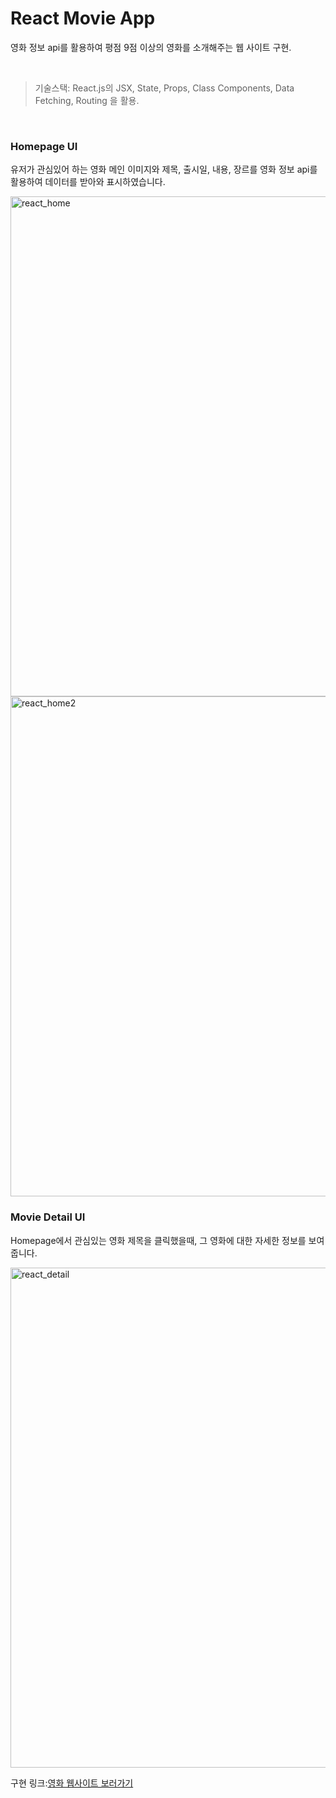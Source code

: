 # React Movie App

영화 정보 api를 활용하여 평점 9점 이상의 영화를 소개해주는 웹 사이트 구현.

<br/>

> 기술스택: React.js의 JSX, State, Props, Class Components, Data Fetching, Routing 을 활용.
<br/>

### Homepage UI

유저가 관심있어 하는 영화 메인 이미지와 제목, 출시일, 내용, 장르를 영화 정보 api를 활용하여 데이터를 받아와 표시하였습니다.

<img width="800" alt="react_home" src="https://user-images.githubusercontent.com/56289900/144780976-89cb6e48-6937-47de-adaf-dff6e59a9d1b.PNG">

<img width="800" alt="react_home2" src="https://user-images.githubusercontent.com/56289900/144780979-584815c5-89dc-4283-b20c-4a1d63765efb.PNG">

<br/>

### Movie Detail UI

Homepage에서 관심있는 영화 제목을 클릭했을때, 그 영화에 대한 자세한 정보를 보여줍니다.

<img width="800" alt="react_detail" src="https://user-images.githubusercontent.com/56289900/144780956-30143457-8131-4eb5-a852-d8a37a1b6bb9.PNG">

구현 링크:[영화 웹사이트 보러가기](https://myungwanpark.github.io/React-basic-project/ "movie link")
